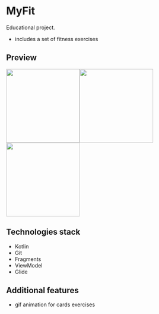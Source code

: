 # MyFit
Educational project.
- includes a set of fitness exercises
## Preview
<div style="display: flex; flex-wrap: wrap;">
  <img src="https://www.dropbox.com/s/v2kf9lso92boler/myfit_days_screen.jpg?raw=1" width="198" height="auto"/>
	<img src="https://www.dropbox.com/s/4k1vgrlpvj6z35y/myfit_exercises_screen.jpg?raw=1" width="198" height="auto"/>
	<img src="https://www.dropbox.com/s/sv41urm2hwejn24/myfit_exercise_screen.jpg?raw=1" width="198" height="auto"/>
</div>

## Technologies stack
- Kotlin
- Git
- Fragments
- ViewModel
- Glide

## Additional features 
- gif animation for cards exercises
